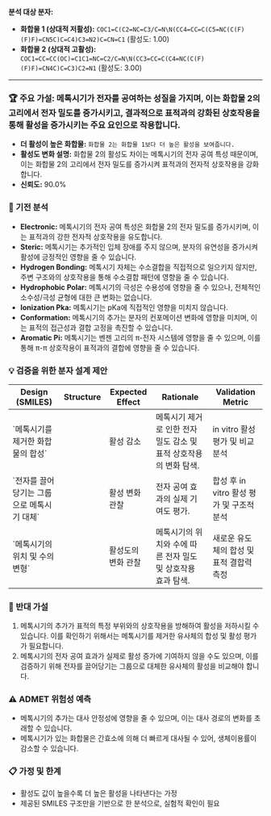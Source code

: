 **분석 대상 분자:**
- **화합물 1 (상대적 저활성):** `COC1=C(C2=NC=C3/C=N\N(CC4=CC=C(C5=NC(C(F)(F)F)=CN5C)C=C4)C3=N2)C=CN=C1` (활성도: 1.00)
- **화합물 2 (상대적 고활성):** `COC1=CC=CC(OC)=C1C1=NC=C2/C=N\N(CC3=CC=C(C4=NC(C(F)(F)F)=CN4C)C=C3)C2=N1` (활성도: 3.00)

---
### 🏆 주요 가설: 메톡시기가 전자를 공여하는 성질을 가지며, 이는 화합물 2의 고리에서 전자 밀도를 증가시키고, 결과적으로 표적과의 강화된 상호작용을 통해 활성을 증가시키는 주요 요인으로 작용합니다.
- **더 활성이 높은 화합물:** `화합물 2는 화합물 1보다 더 높은 활성을 보여줍니다.`
- **활성도 변화 설명:** 화합물 2의 활성도 차이는 메톡시기의 전자 공여 특성 때문이며, 이는 화합물 2의 고리에서 전자 밀도를 증가시켜 표적과의 전자적 상호작용을 강화합니다.
- **신뢰도:** 90.0%


### 🔬 기전 분석
- **Electronic:** 메톡시기의 전자 공여 특성은 화합물 2의 전자 밀도를 증가시키며, 이는 표적과의 강한 전자적 상호작용을 유도합니다.
- **Steric:** 메톡시기는 추가적인 입체 장애를 주지 않으며, 분자의 유연성을 증가시켜 활성에 긍정적인 영향을 줄 수 있습니다.
- **Hydrogen Bonding:** 메톡시기 자체는 수소결합을 직접적으로 일으키지 않지만, 주변 구조와의 상호작용을 통해 수소결합 패턴에 영향을 줄 수 있습니다.
- **Hydrophobic Polar:** 메톡시기의 극성은 수용성에 영향을 줄 수 있으나, 전체적인 소수성/극성 균형에 대한 큰 변화는 없습니다.
- **Ionization Pka:** 메톡시기는 pKa에 직접적인 영향을 미치지 않습니다.
- **Conformation:** 메톡시기의 추가는 분자의 컨포메이션 변화에 영향을 미치며, 이는 표적의 접근성과 결합 고정을 촉진할 수 있습니다.
- **Aromatic Pi:** 메톡시기는 벤젠 고리의 π-전자 시스템에 영향을 줄 수 있으며, 이를 통해 π-π 상호작용이 표적과의 결합에 영향을 줄 수 있습니다.


### 💡 검증을 위한 분자 설계 제안
<table><thead><tr><th>Design (SMILES)</th><th>Structure</th><th>Expected Effect</th><th>Rationale</th><th>Validation Metric</th></tr></thead><tbody><tr><td>`메톡시기를 제거한 화합물의 합성`</td><td></td><td>활성 감소</td><td>메톡시기 제거로 인한 전자 밀도 감소 및 표적 상호작용의 변화 탐색.</td><td>in vitro 활성 평가 및 비교 분석</td></tr><tr><td>`전자를 끌어당기는 그룹으로 메톡시기 대체`</td><td></td><td>활성 변화 관찰</td><td>전자 공여 효과의 실제 기여도 평가.</td><td>합성 후 in vitro 활성 평가 및 구조적 분석</td></tr><tr><td>`메톡시기의 위치 및 수의 변형`</td><td></td><td>활성도의 변화 관찰</td><td>메톡시기의 위치와 수에 따른 전자 밀도 및 상호작용 효과 탐색.</td><td>새로운 유도체의 합성 및 표적 결합력 측정</td></tr></tbody></table>


### 🤔 반대 가설
1. 메톡시기의 추가가 표적의 특정 부위와의 상호작용을 방해하여 활성을 저하시킬 수 있습니다. 이를 확인하기 위해서는 메톡시기를 제거한 유사체의 합성 및 활성 평가가 필요합니다.
2. 메톡시기의 전자 공여 효과가 실제로 활성 증가에 기여하지 않을 수도 있으며, 이를 검증하기 위해 전자를 끌어당기는 그룹으로 대체한 유사체의 활성을 비교해야 합니다.


### ⚠️ ADMET 위험성 예측
- 메톡시기의 추가는 대사 안정성에 영향을 줄 수 있으며, 이는 대사 경로의 변화를 초래할 수 있습니다.
- 메톡시기가 있는 화합물은 간효소에 의해 더 빠르게 대사될 수 있어, 생체이용률이 감소할 수 있습니다.


### 📋 가정 및 한계
- 활성도 값이 높을수록 더 높은 활성을 나타낸다는 가정
- 제공된 SMILES 구조만을 기반으로 한 분석으로, 실험적 확인이 필요